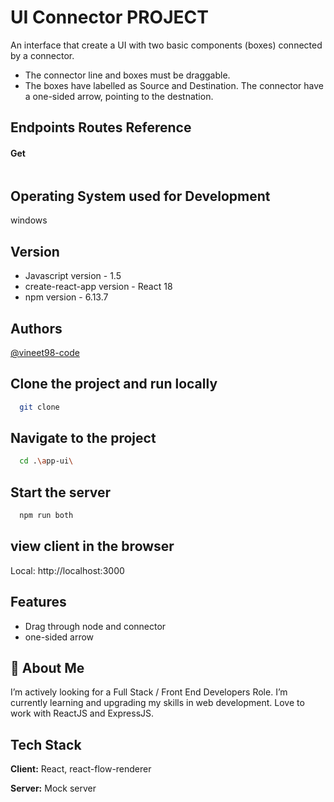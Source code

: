 # UI Connector PROJECT

An interface that create a UI with two basic components (boxes) connected by a connector.

- The connector line and boxes must be draggable.
- The boxes have labelled as Source and Destination. The connector have a one-sided arrow, pointing to the destnation.

## Endpoints Routes Reference

#### Get

```http

```

## Operating System used for Development

windows

## Version

- Javascript version - 1.5
- create-react-app version - React 18
- npm version - 6.13.7

## Authors

[@vineet98-code](https://github.com/vineet98-code)

## Clone the project and run locally

```bash
  git clone
```

## Navigate to the project

```bash
  cd .\app-ui\
```

## Start the server

```bash
  npm run both
```

## view client in the browser

Local: http://localhost:3000

## Features

- Drag through node and connector
- one-sided arrow

## 🚀 About Me

I’m actively looking for a Full Stack / Front End Developers Role.
I’m currently learning and upgrading my skills in web development.
Love to work with ReactJS and ExpressJS.

## Tech Stack

**Client:** React, react-flow-renderer

**Server:** Mock server
